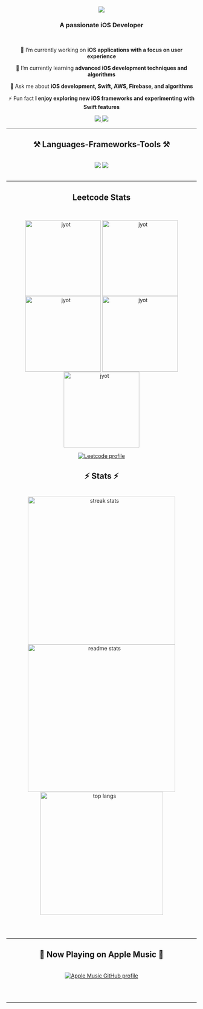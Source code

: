 <!--
**ayushraj05/ayushraj05** is a ✨ _special_ ✨ repository because its `README.md` (this file) appears on your GitHub profile.

Here are some ideas to get you started:

- 🔭 I’m currently working on ...
- 🌱 I’m currently learning ...
- 👯 I’m looking to collaborate on ...
- 🤔 I’m looking for help with ...
- 💬 Ask me about ...
- 📫 How to reach me: ...
- 😄 Pronouns: ...
- ⚡ Fun fact: ...
-->

<h1 align="center">
    <img src="https://readme-typing-svg.herokuapp.com/?font=Righteous&size=35&center=true&vCenter=true&width=500&height=70&duration=4000&lines=Hi+There!+👋;+I'm+Ayush+Rajpal+Here!;" />
</h1>

<h3 align="center">A passionate iOS Developer</h3>

<br/>

<div align="center">
 
 🔭 I’m currently working on **iOS applications with a focus on user experience**
 
 🌱 I’m currently learning **advanced iOS development techniques and algorithms**
 
💬 Ask me about **iOS development, Swift, AWS, Firebase, and algorithms**
 
⚡ Fun fact **I enjoy exploring new iOS frameworks and experimenting with Swift features**

</div>
 
<div align="center"> 
  <a href="mailto:ayushrajpal2021@gmail.com">
    <img src="https://img.shields.io/badge/Gmail-333333?style=for-the-badge&logo=gmail&logoColor=red" />
  </a>
  <a href="https://www.linkedin.com/in/ayush-raj-pal/" target="_blank">
    <img src="https://img.shields.io/badge/LinkedIn-0077B5?style=for-the-badge&logo=linkedin&logoColor=white" target="_blank" />
  </a>
</div>

<hr/>

<h2 align="center">⚒️ Languages-Frameworks-Tools ⚒️</h2>
<br/>
<div align="center">
    <img src="https://skillicons.dev/icons?i=swift,firebase,git" />
    <img src="https://skillicons.dev/icons?i=algorithms,datastructures,problem-solving,mathematics" /><br>
</div>

<br/>
<hr/>

<h2 align="center"> Leetcode Stats </h2>
<br>
 
<p align="center">
  <a href="https://leetcode.com/ayush_raj_pal/" target="_blank"><img align="center" src="https://leetcode.com/static/images/badges/2024/gif/2024-03.gif" alt="jyot" height="200" width="200" /></a>
  <a href="https://leetcode.com/ayush_raj_pal/" target="_blank"><img align="center" src="https://leetcode.com/static/images/badges/2024/gif/2024-04.gif" alt="jyot" height="200" width="200" /></a>
    <a href="https://leetcode.com/ayush_raj_pal/" target="_blank"><img align="center" src="https://leetcode.com/static/images/badges/2024/gif/2024-06.gif" alt="jyot" height="200" width="200" /></a>
  <a href="https://leetcode.com/ayush_raj_pal/" target="_blank"><img align="center" src="https://assets.leetcode.com/static_assets/marketing/2024-50.gif" alt="jyot" height="200" width="200" /></a>
  <a href="https://leetcode.com/ayush_raj_pal/" target="_blank"><img align="center" src="https://assets.leetcode.com/static_assets/marketing/2024-100.gif" alt="jyot" height="200" width="200" /></a>
</p>

<div align="center">
    <a href="https://leetcard.jacoblin.cool/ayush_raj_pal?theme=dark&font=Radio%20Canada&ext=heatmap">
    <img src="https://leetcard.jacoblin.cool/ayush_raj_pal?theme=dark&font=Radio%20Canada&ext=heatmap" alt="Leetcode profile" />
  </a>
</div>

<h2 align="center">⚡ Stats ⚡</h2>
<br>
<div align=center>
  <img width=390 src="https://github-readme-streak-stats-salesp07.vercel.app/?user=ayushraj05&count_private=true&theme=react&border_radius=10" alt="streak stats"/>
  <img width=390 src="https://github-readme-stats.vercel.app/api?username=ayushraj05&count_private=true&show_icons=true&theme=react&rank_icon=github&border_radius=10" alt="readme stats" />
  <br/>
  <img width=325 align="center" src="https://github-readme-stats.vercel.app/api/top-langs/?username=ayushraj05&hide=HTML&langs_count=8&layout=compact&theme=react&border_radius=10&exclude_repo=github-readme-stats" alt="top langs" />
</div>

<br/><br/>

<hr/>

<h2 align="center">🎵 Now Playing on Apple Music 🎵</h2>
<br>
<div align="center">
  <a href="https://github.com/rayriffy/apple-music-github-profile">
    <img src="https://music-profile.rayriffy.com/theme/dark.svg?uid=001842.c582b3f6de3d487181d844b159df4316.1134" alt="Apple Music GitHub profile" />
  </a>
</div>

<br/><br/>

<hr/>
